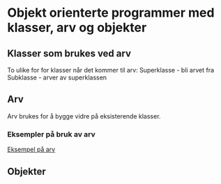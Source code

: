 # Objekt orienterte programmer med klasser, arv og objekter


## Klasser som brukes ved arv 
To ulike for for klasser når det kommer til arv:
Superklasse - bli arvet fra 
Subklasse - arver av superklassen 

## Arv
Arv brukes for å bygge vidre på eksisterende klasser. 

### Eksempler på bruk av arv
[Eksempel på arv](/Problemlosnig/arv_eksempel/skolesystem.py)

## Objekter
